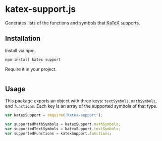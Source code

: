 # katex-support.js

Generates lists of the functions and symbols that [KaTeX](https://github.com/Khan/KaTeX) supports.

## Installation

Install via npm.

```js
npm install katex-support
```

Require it in your project.

```js

```

## Usage

This package exports an object with three keys: `textSymbols`, `mathSymbols`, and `functions`. Each key is an array
of the supported symbols of that type.

```js
var katexSupport = require('katex-support');

var supportedMathSymbols = katexSupport.mathSymbols;
var supportedTextSymbols = katexSupport.textSymbols;
var supportedFunctions = katexSupport.functions;
```
